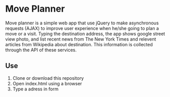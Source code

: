 # Move Planner
Move planner is a simple web app that use jQuery to make asynchronous requests
(AJAX) to improve user experience when he/she going to plan a move or a visit.
Typing the destination address, the app shows google street view photo, and list
recent news from The New York Times and relevent articles from Wikipedia about
destination. This information is collected through the API of these services.

## Use
1. Clone or download this repository
2. Open index.html using a browser
3. Type a adress in form
